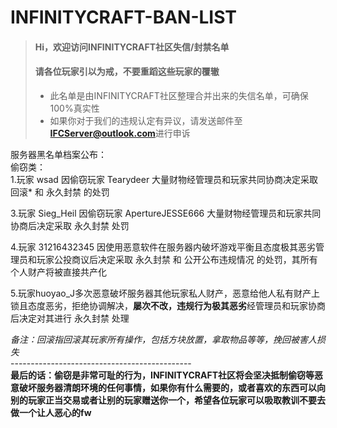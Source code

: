 # INFINITYCRAFT-BAN-LIST
> #### Hi，欢迎访问INFINITYCRAFT社区失信/封禁名单
> #### 请各位玩家引以为戒，不要重蹈这些玩家的覆辙
>
> - 此名单是由INFINITYCRAFT社区整理合并出来的失信名单，可确保100%真实性
> - 如果你对于我们的违规认定有异议，请发送邮件至**IFCServer@outlook.com**进行申诉
>
服务器黑名单档案公布：<br>
偷窃类：<br>
1.玩家 wsad 因偷窃玩家 Tearydeer 大量财物经管理员和玩家共同协商决定采取 回滚* 和 永久封禁 的处罚<br>

3.玩家 Sieg_Heil 因偷窃玩家 ApertureJESSE666 大量财物经管理员和玩家共同协商后决定采取 永久封禁 处罚<br>

4.玩家 31216432345 因使用恶意软件在服务器内破坏游戏平衡且态度极其恶劣管理员和玩家公投商议后决定采取 永久封禁 和 公开公布违规情况 的处罚，其所有个人财产将被直接共产化<br>

5.玩家huoyao_J多次恶意破坏服务器其他玩家私人财产，恶意给他人私有财产上锁且态度恶劣，拒绝协调解决，**屡次不改，违规行为极其恶劣**经管理员和玩家协商后决定对其进行 永久封禁 处理<br>

*备注：回滚指回滚其玩家所有操作，包括方块放置，拿取物品等等，挽回被害人损失*<br>
---------------------------------------------<br>
**最后的话：偷窃是非常可耻的行为，INFINITYCRAFT社区将会坚决抵制偷窃等恶意破坏服务器清朗环境的任何事情，如果你有什么需要的，或者喜欢的东西可以向别的玩家正当交易或者让别的玩家赠送你一个，希望各位玩家可以吸取教训不要去做一个让人恶心的fw**<br>
